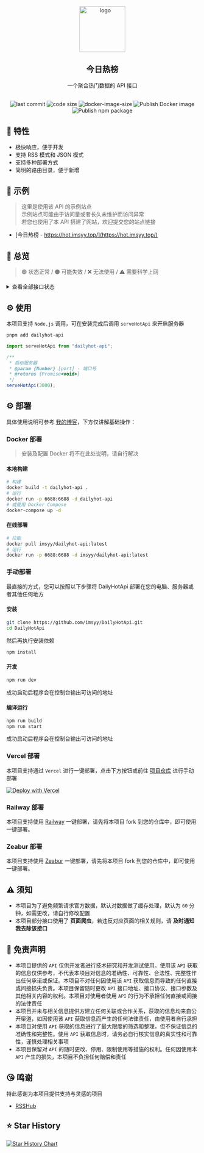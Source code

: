 <div align="center">
<img alt="logo" height="120" src="./public/favicon.png" width="120"/>
<h2>今日热榜</h2>
<p>一个聚合热门数据的 API 接口</p>
<br />
<img src="https://img.shields.io/github/last-commit/imsyy/DailyHotApi" alt="last commit"/>
 <img src="https://img.shields.io/github/languages/code-size/imsyy/DailyHotApi" alt="code size"/>
 <img src="https://img.shields.io/docker/image-size/imsyy/dailyhot-api" alt="docker-image-size"/>
<img src="https://github.com/imsyy/DailyHotApi/actions/workflows/docker.yml/badge.svg" alt="Publish Docker image"/>
<img src="https://github.com/imsyy/DailyHotApi/actions/workflows/npm.yml/badge.svg" alt="Publish npm package"/>
</div>

## 🚩 特性

- 极快响应，便于开发
- 支持 RSS 模式和 JSON 模式
- 支持多种部署方式
- 简明的路由目录，便于新增

## 👀 示例

> 这里是使用该 API 的示例站点  
> 示例站点可能由于访问量或者长久未维护而访问异常  
> 若您也使用了本 API 搭建了网站，欢迎提交您的站点链接

- [今日热榜 - https://hot.imsyy.top/](https://hot.imsyy.top/)

## 🎉 总览

> 🟢 状态正常 / 🟠 可能失效 / ❌ 无法使用 / ⚠️ 需要科学上网

<details>
<summary>查看全部接口状态</summary>

| **站点**         | **类别**     | **调用名称**   | **状态** |
| ---------------- | ------------ | -------------- | -------- |
| 哔哩哔哩         | 热门榜       | bilibili       | 🟢       |
| AcFun            | 排行榜       | acfun          | 🟢       |
| 微博             | 热搜榜       | weibo          | 🟢       |
| 知乎             | 热榜         | zhihu          | 🟢       |
| 知乎日报         | 推荐榜       | zhihu-daily    | 🟢       |
| 百度             | 热搜榜       | baidu          | 🟢       |
| 抖音             | 热点榜       | douyin         | 🟢       |
| 豆瓣电影         | 新片榜       | douban-movie   | 🟢       |
| 豆瓣讨论小组     | 讨论精选     | douban-group   | 🟢       |
| 百度贴吧         | 热议榜       | tieba          | 🟢       |
| 少数派           | 热榜         | sspai          | 🟢       |
| IT之家           | 热榜         | ithome         | 🟠       |
| IT之家「喜加一」 | 最新动态     | ithome-xijiayi | 🟠       |
| 简书             | 热门推荐     | jianshu        | 🟠       |
| 澎湃新闻         | 热榜         | thepaper       | 🟢       |
| 今日头条         | 热榜         | toutiao        | 🟢       |
| 36 氪            | 热榜         | 36kr           | 🟢       |
| 51CTO            | 推荐榜       | 51cto          | 🟢       |
| CSDN             | 排行榜       | csdn           | 🟢       |
| NodeSeek         | 最新动态     | nodeseek       | 🟢       |
| 稀土掘金         | 热榜         | juejin         | 🟢       |
| 腾讯新闻         | 热点榜       | qq-news        | 🟢       |
| 新浪网           | 热榜         | sina           | 🟢       |
| 新浪新闻         | 热点榜       | sina-news      | 🟢       |
| 网易新闻         | 热点榜       | netease-news   | 🟢       |
| 吾爱破解         | 榜单         | 52pojie        | ❌       |
| 全球主机交流     | 榜单         | hostloc        | ❌       |
| 虎嗅             | 24小时       | huxiu          | 🟢       |
| 虎扑             | 步行街热帖   | hupu           | 🟢       |
| 爱范儿           | 快讯         | ifanr          | 🟢       |
| 英雄联盟         | 更新公告     | lol            | 🟢       |
| 原神             | 最新消息     | genshin        | 🟢       |
| 崩坏3            | 最新动态     | honkai         | 🟢       |
| 崩坏：星穹铁道   | 最新动态     | starrail       | 🟢       |
| 微信读书         | 飙升榜       | weread         | 🟢       |
| NGA              | 热帖         | ngabbs         | 🟢       |
| V2EX             | 主题榜       | v2ex           | ⚠️       |
| HelloGitHub      | Trending     | hellogithub    | 🟢       |
| 中央气象台       | 全国气象预警 | weatheralarm   | 🟢       |
| 中国地震台       | 地震速报     | earthquake     | 🟢       |
| 历史上的今天     | 月-日        | history        | 🟢       |

</details>

## ⚙️ 使用

本项目支持 `Node.js` 调用，可在安装完成后调用 `serveHotApi` 来开启服务器

```bash
pnpm add dailyhot-api
```

```js
import serveHotApi from "dailyhot-api";

/**
 * 启动服务器
 * @param {Number} [port] - 端口号
 * @returns {Promise<void>}
 */
serveHotApi(3000);
```

## ⚙️ 部署

具体使用说明可参考 [我的博客](https://blog.imsyy.top/posts/2024/0408)，下方仅讲解基础操作：

### Docker 部署

> 安装及配置 Docker 将不在此处说明，请自行解决

#### 本地构建

```bash
# 构建
docker build -t dailyhot-api .
# 运行
docker run -p 6688:6688 -d dailyhot-api
# 或使用 Docker Compose
docker-compose up -d
```

#### 在线部署

```bash
# 拉取
docker pull imsyy/dailyhot-api:latest
# 运行
docker run -p 6688:6688 -d imsyy/dailyhot-api:latest
```

### 手动部署

最直接的方式，您可以按照以下步骤将 DailyHotApi 部署在您的电脑、服务器或者其他任何地方

#### 安装

```bash
git clone https://github.com/imsyy/DailyHotApi.git
cd DailyHotApi
```

然后再执行安装依赖

```bash
npm install
```

#### 开发

```bash
npm run dev
```

成功启动后程序会在控制台输出可访问的地址

#### 编译运行

```bash
npm run build
npm run start
```

成功启动后程序会在控制台输出可访问的地址

### Vercel 部署
本项目支持通过 `Vercel` 进行一键部署，点击下方按钮或前往 [项目仓库](https://github.com/fyx-ssj/DailyHotApi) 进行手动部署

[![Deploy with Vercel](https://vercel.com/button)](https://vercel.com/new/clone?repository-url=https%3A%2F%2Fgithub.com%2Ffyx-ssj%2FDailyHotApi)

### Railway 部署

本项目支持使用 [Railway](https://railway.app/) 一键部署，请先将本项目 fork 到您的仓库中，即可使用一键部署。

### Zeabur 部署

本项目支持使用 [Zeabur](https://zeabur.com/) 一键部署，请先将本项目 fork 到您的仓库中，即可使用一键部署。

## ⚠️ 须知

- 本项目为了避免频繁请求官方数据，默认对数据做了缓存处理，默认为 `60` 分钟，如需更改，请自行修改配置
- 本项目部分接口使用了 **页面爬虫**，若违反对应页面的相关规则，请 **及时通知我去除该接口**

## 📢 免责声明

- 本项目提供的 `API` 仅供开发者进行技术研究和开发测试使用。使用该 `API` 获取的信息仅供参考，不代表本项目对信息的准确性、可靠性、合法性、完整性作出任何承诺或保证。本项目不对任何因使用该 `API` 获取信息而导致的任何直接或间接损失负责。本项目保留随时更改 `API` 接口地址、接口协议、接口参数及其他相关内容的权利。本项目对使用者使用 `API` 的行为不承担任何直接或间接的法律责任
- 本项目并未与相关信息提供方建立任何关联或合作关系，获取的信息均来自公开渠道，如因使用该 `API` 获取信息而产生的任何法律责任，由使用者自行承担
- 本项目对使用 `API` 获取的信息进行了最大限度的筛选和整理，但不保证信息的准确性和完整性。使用 `API` 获取信息时，请务必自行核实信息的真实性和可靠性，谨慎处理相关事项
- 本项目保留对 `API` 的随时更改、停用、限制使用等措施的权利。任何因使用本 `API` 产生的损失，本项目不负担任何赔偿和责任

## 😘 鸣谢

特此感谢为本项目提供支持与灵感的项目

- [RSSHub](https://github.com/DIYgod/RSSHub)

## ⭐ Star History

[![Star History Chart](https://api.star-history.com/svg?repos=imsyy/DailyHotApi&type=Date)](https://star-history.com/#imsyy/DailyHotApi&Date)
